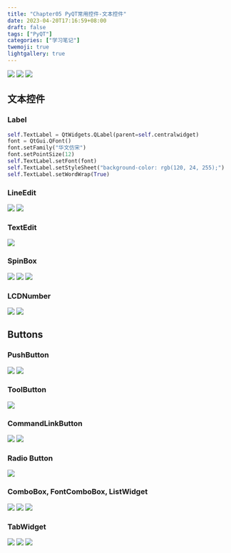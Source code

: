 ```yaml
---
title: "Chapter05 PyQT常用控件-文本控件"
date: 2023-04-20T17:16:59+08:00
draft: false
tags: ["PyQT"]
categories: ["学习笔记"]
twemoji: true
lightgallery: true
---
```


![](./image/2023-04-20-17-18-50.png)
![](./image/2023-04-20-17-19-02.png)
![](./image/2023-04-20-17-22-41.png)

## 文本控件
### Label
```py
self.TextLabel = QtWidgets.QLabel(parent=self.centralwidget)
font = QtGui.QFont()
font.setFamily("华文仿宋")
font.setPointSize(12)
self.TextLabel.setFont(font)
self.TextLabel.setStyleSheet("background-color: rgb(120, 24, 255);")
self.TextLabel.setWordWrap(True)
```
### LineEdit
![](./image/2023-04-21-11-38-52.png)
![](./image/2023-04-21-11-39-05.png)

### TextEdit
![](./image/2023-04-21-14-55-01.png)

### SpinBox
![](./image/2023-04-21-15-23-57.png)
![](./image/2023-04-21-15-24-32.png)
![](./image/2023-04-21-15-24-43.png)

### LCDNumber
![](./image/2023-04-21-15-25-07.png)
![](./image/2023-04-21-15-25-18.png)

## Buttons
### PushButton
![](./image/2023-04-21-15-25-59.png)
![](./image/2023-04-21-15-26-14.png)

### ToolButton
![](./image/2023-04-24-09-36-34.png)

### CommandLinkButton
![](./image/2023-04-24-09-44-26.png)
![](./image/2023-04-24-09-44-39.png)

### Radio Button
![](./image/2023-04-24-09-47-05.png)

### ComboBox, FontComboBox, ListWidget
![](./image/2023-04-24-15-52-53.png)
![](./image/2023-04-24-15-53-29.png)
![](./image/2023-04-24-15-53-50.png)

### TabWidget
![](./image/2023-04-24-16-59-49.png)
![](./image/2023-04-24-17-00-04.png)
![](./image/2023-04-24-17-00-56.png)


